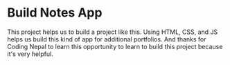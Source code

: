 # Build Notes App

This project helps us to build a project like this. Using HTML, CSS, and JS helps us build this kind of app for additional portfolios. And thanks for Coding Nepal to learn this opportunity to learn to build this project because it's very helpful.
